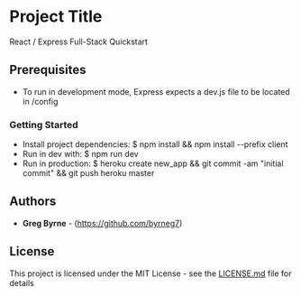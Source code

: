 # Project Title

React / Express Full-Stack Quickstart

## Prerequisites

* To run in development mode, Express expects a dev.js file to be located in /config

### Getting Started

* Install project dependencies: $ npm install && npm install --prefix client
* Run in dev with: $ npm run dev
* Run in production: $ heroku create new_app && git commit -am "initial commit" && git push heroku master

## Authors

* **Greg Byrne** -  (https://github.com/byrneg7)

## License

This project is licensed under the MIT License - see the [LICENSE.md](LICENSE.md) file for details

